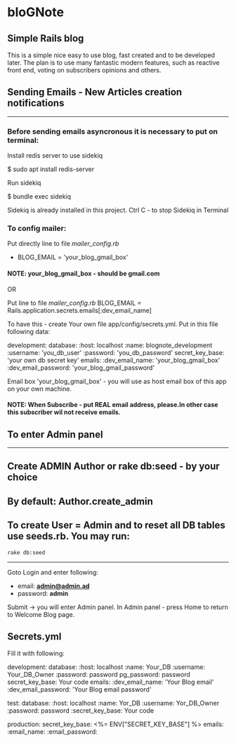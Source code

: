# bloGNote
Simple Rails blog
--------------------------------
This is a simple nice easy to use blog, fast created and to be developed later.
The plan is to use many fantastic modern features, such as reactive front end, voting on subscribers opinions and others.

## Sending Emails - New Articles creation notifications
--------------------------------
### Before sending emails asyncronous it is necessary to put on terminal:
 Install redis server to use sidekiq
 
 $ sudo apt install redis-server

 Run sidekiq

 $ bundle exec sidekiq

 Sidekiq is already installed in this project.
 Ctrl C - to stop Sidekiq in Terminal

### To config mailer:

Put directly line to file *mailer_config.rb*
- BLOG_EMAIL = 'your_blog_gmail_box'

#### NOTE: your_blog_gmail_box - should be gmail.com

OR

Put line to file *mailer_config.rb*
BLOG_EMAIL = Rails.application.secrets.emails[:dev_email_name]

To have this - create Your own file app/config/secrets.yml.
Put in this file following data:

development:
  database:
    :host: localhost
    :name: blognote_development
    :username: 'you_db_user'
    :password: 'you_db_password'
  secret_key_base: 'your own db secret key'
  emails:
    :dev_email_name: 'your_blog_gmail_box'
    :dev_email_password: 'your_blog_gmail_password'


Email box 'your_blog_gmail_box' - you will use as host email box of this app on your own machine.

#### NOTE: When Subscribe - put REAL email address, please.In other case this subscriber wil not receive emails.


## To enter Admin panel
-----------------------------------

## Create ADMIN Author or rake db:seed - by your choice
## By default: Author.create_admin


## To create User = Admin and to reset all DB tables use seeds.rb.  You may run: 

    rake db:seed

-------------------------------


Goto Login and enter following:

- email: **admin@admin.ad**
- password: **admin**

Submit -> you will enter Admin panel. In Admin panel - press Home to return to Welcome Blog page.



## Secrets.yml

Fill it with following:


development:
  database:
    :host: localhost
    :name: Your_DB
    :username: Your_DB_Owner
    :password: password
  pg_password: password
  secret_key_base: Your code
  emails:
    :dev_email_name: 'Your Blog email'
    :dev_email_password: 'Your Blog email password'



test:
  database:
    :host: localhost
    :name: Yor_DB
    :username: Yor_DB_Owner
    :password: password
  :secret_key_base: Your code

production:
  secret_key_base: <%= ENV["SECRET_KEY_BASE"] %>
  emails:
    :email_name:
    :email_password:

